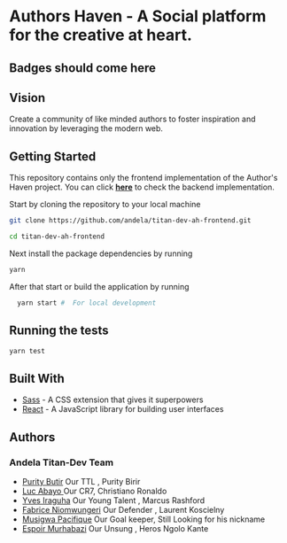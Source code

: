 # Authors Haven - A Social platform for the creative at heart.

## Badges should come here

## Vision

Create a community of like minded authors to foster inspiration and innovation by leveraging the modern web.

## Getting Started

This repository contains only the frontend implementation of the Author's Haven project. You can click **[here](https://github.com/andela/Titan-Devs)** to check the backend implementation.

Start by cloning the repository to your local machine

```bash
git clone https://github.com/andela/titan-dev-ah-frontend.git

cd titan-dev-ah-frontend
```

Next install the package dependencies by running

```bash
yarn
```

After that start or build the application by running

```bash
  yarn start #  For local development
```

## Running the tests

```bash
yarn test

```

## Built With

- [Sass](https://sass-lang.com/) - A CSS extension that gives it superpowers
- [React](https://reactjs.org/) - A JavaScript library for building user interfaces

## Authors

### **Andela Titan-Dev Team**

- [Purity Butir](https://github.com/puritybirir) Our TTL , Purity Birir
- [Luc Abayo ](https://github.com/abayo-luc) Our CR7, Christiano Ronaldo
- [Yves Iraguha](https://github.com/YvesIraguha) Our Young Talent , Marcus Rashford
- [Fabrice Niomwungeri](https://github.com/niomwungeri-fabrice) Our Defender , Laurent Koscielny
- [Musigwa Pacifique](https://github.com/Musigwa) Our Goal keeper, Still Looking for his nickname
- [Espoir Murhabazi](https://github.com/espoirMur) Our Unsung , Heros Ngolo Kante
